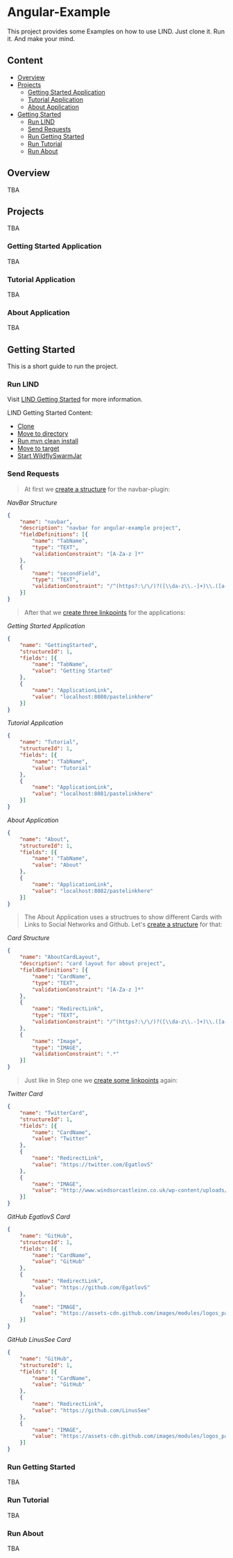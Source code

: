 # Angular-Example

This project provides some Examples on how to use LIND.
Just clone it. Run it. And make your mind.

## Content
- [Overview](https://github.com/EgatlovS/lind/tree/master/angular-example#overview)
- [Projects](https://github.com/EgatlovS/lind/tree/master/angular-example#projects)
	- [Getting Started Application](https://github.com/EgatlovS/lind/tree/master/angular-example#getting-started-application)
	- [Tutorial Application](https://github.com/EgatlovS/lind/tree/master/angular-example#tutorial-application)
	- [About Application](https://github.com/EgatlovS/lind/tree/master/angular-example#about-application)
- [Getting Started](https://github.com/EgatlovS/lind/tree/master/angular-example#getting-started)
    - [Run LIND](https://github.com/EgatlovS/lind/tree/master/angular-example#run-lind)
    - [Send Requests](https://github.com/EgatlovS/lind/tree/master/angular-example#send-requests)
    - [Run Getting Started](https://github.com/EgatlovS/lind/tree/master/angular-example#run-getting-started)
    - [Run Tutorial](https://github.com/EgatlovS/lind/tree/master/angular-example#run-tutorial)
    - [Run About](https://github.com/EgatlovS/lind/tree/master/angular-example#run-about)

## Overview

TBA

## Projects

TBA

### Getting Started Application

TBA

### Tutorial Application

TBA

### About Application

TBA

## Getting Started

This is a short guide to run the project.

### Run LIND

Visit [LIND Getting Started](https://github.com/EgatlovS/lind/tree/master/lind-rs#getting-started) for more information.

LIND Getting Started Content:
- [Clone](https://github.com/EgatlovS/lind/tree/master/lind-rs#clone)
- [Move to directory](https://github.com/EgatlovS/lind/tree/master/lind-rs#move-to-directory)
- [Run mvn clean install](https://github.com/EgatlovS/lind/tree/master/lind-rs#run-mvn-clean-install)
- [Move to target](https://github.com/EgatlovS/lind/tree/master/lind-rs#move-to-target)
- [Start WildflySwarmJar](https://github.com/EgatlovS/lind/tree/master/lind-rs#start-wildflyswarmjar)

### Send Requests

>At first we [create a structure](https://github.com/EgatlovS/lind/blob/master/lind-rs/v1_resources/structures-api.md#post-structuresstructure) for the navbar-plugin:


_NavBar Structure_

```json
{
	"name": "navbar",
	"description": "navbar for angular-example project",
	"fieldDefinitions": [{
		"name": "TabName",
		"type": "TEXT",
		"validationConstraint": "[A-Za-z ]*"
	},
	{
		"name": "secondField",
		"type": "TEXT",
		"validationConstraint": "/^(https?:\/\/)?([\\da-z\\.-]+)\\.([a-z\\.]{2,6})([\\/\\w \\.-]*)*\\/?$/"
	}]
}
```

> After that we [create three linkpoints](https://github.com/EgatlovS/lind/blob/master/lind-rs/v1_resources/linkpoints-api.md#post-linkpointslinkpoint) for the applications:


_Getting Started Application_

```json
{
	"name": "GettingStarted",
	"structureId": 1,
	"fields": [{
		"name": "TabName",
		"value": "Getting Started"
	},
	{
		"name": "ApplicationLink",
		"value": "localhost:8080/pastelinkhere"
	}]
}
```


_Tutorial Application_

```json
{
	"name": "Tutorial",
	"structureId": 1,
	"fields": [{
		"name": "TabName",
		"value": "Tutorial"
	},
	{
		"name": "ApplicationLink",
		"value": "localhost:8081/pastelinkhere"
	}]
}
```


_About Application_

```json
{
	"name": "About",
	"structureId": 1,
	"fields": [{
		"name": "TabName",
		"value": "About"
	},
	{
		"name": "ApplicationLink",
		"value": "localhost:8082/pastelinkhere"
	}]
}
```

> The About Application uses a structrues to show different Cards with Links
> to Social Networks and Github.
> Let's [create a structure](https://github.com/EgatlovS/lind/blob/master/lind-rs/v1_resources/structures-api.md#post-structuresstructure) for that:


_Card Structure_

```json
{
	"name": "AboutCardLayout",
	"description": "card layout for about project",
	"fieldDefinitions": [{
		"name": "CardName",
		"type": "TEXT",
		"validationConstraint": "[A-Za-z ]*"
	},
	{
		"name": "RedirectLink",
		"type": "TEXT",
		"validationConstraint": "/^(https?:\/\/)?([\\da-z\\.-]+)\\.([a-z\\.]{2,6})([\\/\\w \\.-]*)*\\/?$/"
	},
	{
		"name": "Image",
		"type": "IMAGE",
		"validationConstraint": ".*"
	}]
}
```

> Just like in Step one we [create some linkpoints](https://github.com/EgatlovS/lind/blob/master/lind-rs/v1_resources/linkpoints-api.md#post-linkpointslinkpoint) again:


_Twitter Card_

```json
{
	"name": "TwitterCard",
	"structureId": 1,
	"fields": [{
		"name": "CardName",
		"value": "Twitter"
	},
	{
		"name": "RedirectLink",
		"value": "https://twitter.com/EgatlovS"
	},
	{
		"name": "IMAGE",
		"value": "http://www.windsorcastleinn.co.uk/wp-content/uploads/2015/05/twitter-big.png"
	}]
}
```


_GitHub EgatlovS Card_

```json
{
	"name": "GitHub",
	"structureId": 1,
	"fields": [{
		"name": "CardName",
		"value": "GitHub"
	},
	{
		"name": "RedirectLink",
		"value": "https://github.com/EgatlovS"
	},
	{
		"name": "IMAGE",
		"value": "https://assets-cdn.github.com/images/modules/logos_page/GitHub-Mark.png"
	}]
}
```


_GitHub LinusSee Card_

```json
{
	"name": "GitHub",
	"structureId": 1,
	"fields": [{
		"name": "CardName",
		"value": "GitHub"
	},
	{
		"name": "RedirectLink",
		"value": "https://github.com/LinusSee"
	},
	{
		"name": "IMAGE",
		"value": "https://assets-cdn.github.com/images/modules/logos_page/GitHub-Mark.png"
	}]
}
```

### Run Getting Started

TBA

### Run Tutorial

TBA

### Run About

TBA
